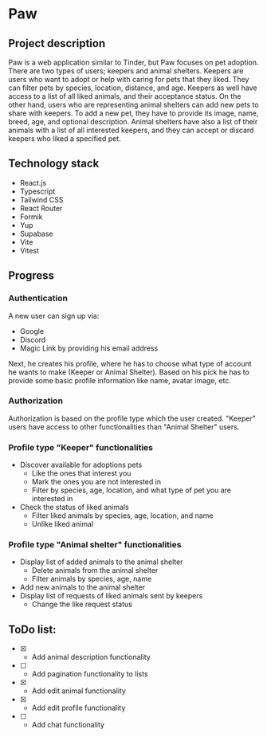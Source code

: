 # Paw

## Project description

Paw is a web application similar to Tinder, but Paw focuses on pet adoption. There are two types of users; keepers and animal shelters. Keepers are users who want to adopt or help with caring for pets that they liked. They can filter pets by species, location, distance, and age. Keepers as well have access to a list of all liked animals, and their acceptance status. On the other hand, users who are representing animal shelters can add new pets to share with keepers. To add a new pet, they have to provide its image, name, breed, age, and optional description. Animal shelters have also a list of their animals with a list of all interested keepers, and they can accept or discard keepers who liked a specified pet.

## Technology stack

- React.js
- Typescript
- Tailwind CSS
- React Router
- Formik
- Yup
- Supabase
- Vite
- Vitest

## Progress

### Authentication

A new user can sign up via:

- Google
- Discord
- Magic Link by providing his email address

Next, he creates his profile, where he has to choose what type of account he wants to make (Keeper or Animal Shelter). Based on his pick he has to provide some basic profile information like name, avatar image, etc.

### Authorization

Authorization is based on the profile type which the user created. "Keeper" users have access to other functionalities than "Animal Shelter" users.

### Profile type "Keeper" functionalities

- Discover available for adoptions pets
  - Like the ones that interest you
  - Mark ​​the ones you are not interested in
  - Filter by species, age, location, and what type of pet you are interested in
- Check the status of liked animals
  - Filter liked animals by species, age, location, and name
  - Unlike liked animal

### Profile type "Animal shelter" functionalities

- Display list of added animals to the animal shelter
  - Delete animals from the animal shelter
  - Filter animals by species, age, name
- Add new animals to the animal shelter
- Display list of requests of liked animals sent by keepers
  - Change the like request status

## ToDo list:

- [x] - Add animal description functionality
- [ ] - Add pagination functionality to lists
- [x] - Add edit animal functionality
- [x] - Add edit profile functionality
- [ ] - Add chat functionality
